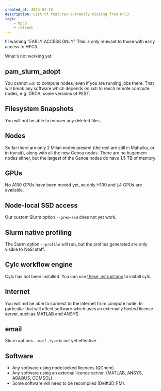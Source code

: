 ```yaml
---
created_at: 2025-04-28
description: List of features currently missing from HPC3.
tags: 
    - hpc3
    - refresh
---
```


!!! warning "EARLY ACCESS ONLY"
    This is only relevant to those with early access to HPC3.

What's not working yet

## pam_slurm_adopt

You cannot `ssh` to compute nodes, even if you are running jobs there.  That will break any software which depends on ssh to reach remote compute nodes, e.g: ORCA, some versions of PEST.

## Filesystem Snapshots

You will not be able to recover any deleted files.

## Nodes

So far there are only 2 Milan nodes present (the rest are still in Mahuika, or in transit), along with all the new Genoa nodes.  There are no hugemem nodes either, but the largest of the Genoa nodes do have 1.5 TB of memory.

## GPUs

No A100 GPUs have been moved yet, so only H100 and L4 GPUs are available.

## Node-local SSD access

Our custom Slurm option `--gres=ssd` does not yet work.

## Slurm native profiling

The Slurm option `--profile` will run, but the profiles generated are only visible to NeSI staff.

## Cylc workflow engine

Cylc has not been installed. You can use [these instructions](https://cylc.github.io/cylc-doc/stable/html/installation.html) to install cylc.

## Internet

You will not be able to connect to the internet from compute node. In particular that will affect software which uses an externally hosted license server, such as MATLAB and ANSYS.

## email

Slurm options `--mail-type` is not yet effective.

## Software

- Any software using node locked licences (QChem).
- Any software using an external licence server,  (MATLAB, ANSYS, ABAQUS, COMSOL).
- Some software will need to be recompiled (Delft3D_FM).

